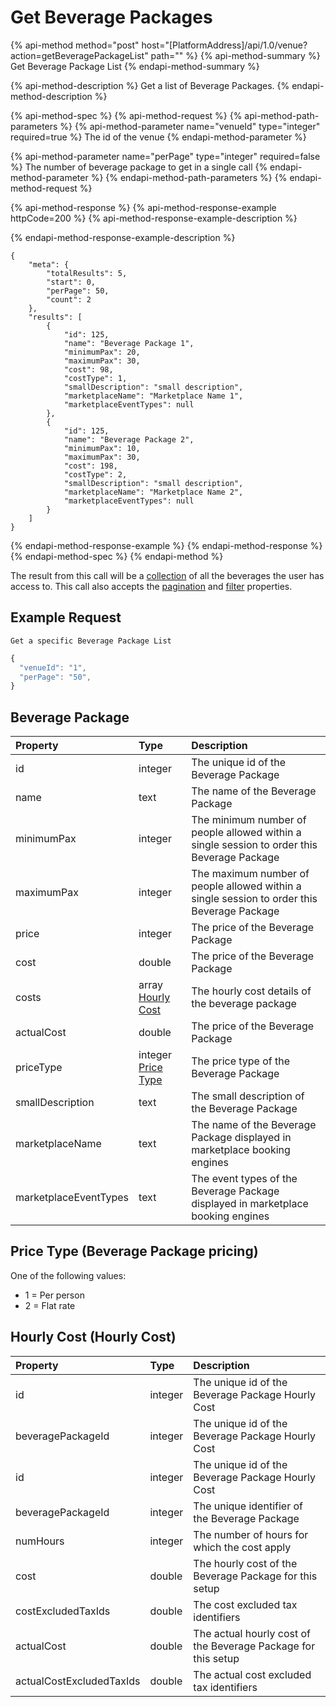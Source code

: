 # Get Beverage Packages

{% api-method method="post" host="\[PlatformAddress\]/api/1.0/venue?action=getBeveragePackageList" path="" %}
{% api-method-summary %}
Get Beverage Package List
{% endapi-method-summary %}

{% api-method-description %}
Get a list of Beverage Packages.
{% endapi-method-description %}

{% api-method-spec %}
{% api-method-request %}
{% api-method-path-parameters %}
{% api-method-parameter name="venueId" type="integer" required=true %}
The id of the venue
{% endapi-method-parameter %}

{% api-method-parameter name="perPage" type="integer" required=false %}
The number of beverage package to get in a single call
{% endapi-method-parameter %}
{% endapi-method-path-parameters %}
{% endapi-method-request %}

{% api-method-response %}
{% api-method-response-example httpCode=200 %}
{% api-method-response-example-description %}

{% endapi-method-response-example-description %}

```text
{
    "meta": {
        "totalResults": 5,
        "start": 0,
        "perPage": 50,
        "count": 2
    },
    "results": [
        {
            "id": 125,
            "name": "Beverage Package 1",
            "minimumPax": 20,
            "maximumPax": 30,
            "cost": 98,
            "costType": 1,
            "smallDescription": "small description",
            "marketplaceName": "Marketplace Name 1",
            "marketplaceEventTypes": null
        },
        {   
            "id": 125,
            "name": "Beverage Package 2",
            "minimumPax": 10,
            "maximumPax": 30,
            "cost": 198,
            "costType": 2,
            "smallDescription": "small description",
            "marketplaceName": "Marketplace Name 2",
            "marketplaceEventTypes": null
        }
    ]
}
```
{% endapi-method-response-example %}
{% endapi-method-response %}
{% endapi-method-spec %}
{% endapi-method %}

The result from this call will be a [collection](../../getting-started/interpreting-the-response/collections.md) of all the beverages the user has access to. This call also accepts the [pagination](../../getting-started/interpreting-the-response/pagination.md) and [filter](../../getting-started/interpreting-the-response/filtering.md) properties.

## Example Request

`Get a specific Beverage Package List`

```javascript
{
  "venueId": "1",
  "perPage": "50",
}
```

## Beverage Package

| Property | Type | Description |
| :--- | :--- | :--- |
| id | integer | The unique id of the Beverage Package |
| name | text | The name of the Beverage Package |
| minimumPax | integer | The minimum number of people allowed within a single session to order this Beverage Package |
| maximumPax | integer | The maximum number of people allowed within a single session to order this Beverage Package |
| price | integer | The price of the Beverage Package |
| cost | double | The price of the Beverage Package |
| costs | array [Hourly Cost](get-beverage-package-list.md#hourly-cost)  | The hourly cost details of the beverage package |
| actualCost | double | The price of the Beverage Package |
| priceType | integer [Price Type](get-beverage-package-list.md#price-type-beverage-package-pricing) | The price type of the Beverage Package |
| smallDescription | text | The small description of the Beverage Package |
| marketplaceName | text | The name of the Beverage Package displayed in marketplace booking engines |
| marketplaceEventTypes | text | The event types of the Beverage Package displayed in marketplace booking engines |

## Price Type \(Beverage Package pricing\)

One of the following values:

* 1 = Per person
* 2 = Flat rate

## Hourly Cost \(Hourly Cost\)
| Property | Type | Description |
| :--- | :--- | :--- |
| id | integer | The unique id of the Beverage Package Hourly Cost|
| beveragePackageId | integer | The unique id of the Beverage Package Hourly Cost|
| id | integer | The unique id of the Beverage Package Hourly Cost|
| beveragePackageId | integer | The unique identifier of the Beverage Package|
| numHours | integer | The number of hours for which the cost apply|
| cost | double | The hourly cost of the Beverage Package for this setup|
| costExcludedTaxIds | double | The cost excluded tax identifiers|
| actualCost | double | The actual hourly cost of the Beverage Package for this setup|
| actualCostExcludedTaxIds | double | The actual cost excluded tax identifiers|
